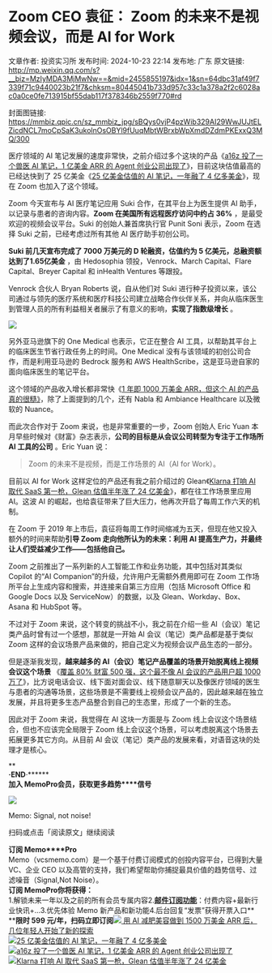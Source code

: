 # Zoom CEO 袁征： Zoom 的未来不是视频会议，而是 AI for Work

文章作者: 投资实习所
发布时间: 2024-10-23 22:14
发布地: 广东
原文链接: http://mp.weixin.qq.com/s?__biz=MzIyMDA3MjMwNw==&mid=2455855197&idx=1&sn=64dbc31af49f7339f71c9440023b21f7&chksm=80445041b733d957c33c1a378a2f2c6028ac0a0ce0fe713915bf55dab117f378346b2559f770#rd

封面图链接: https://mmbiz.qpic.cn/sz_mmbiz_jpg/sBQys0vjP4pzWib329AI29WwJUJtELZicdNCL7moCpSaK3ukolnOsOBYl9fUuqMbtWBrxbWpXmdDZdmPKExxQ3MQ/300

医疗领域的 AI 笔记发展的速度非常快，之前介绍过多个这块的产品《[a16z 投了一个兽医 AI 笔记，1 亿美金 ARR 的 Agent
创业公司出现了](http://mp.weixin.qq.com/s?__biz=MzIyMDA3MjMwNw==&mid=2455855041&idx=1&sn=09c7fa2667ae5232024587daafabc931&chksm=80446fddb733e6cbff703c9d3a6502d32f3bc38dcd01fc27748ea0c635dfef56c0371afc5bea&scene=21#wechat_redirect)》，目前这块估值最高的已经达快到了
25 亿美金《[25 亿美金估值的 AI 笔记，一年融了 4
亿多美金](http://mp.weixin.qq.com/s?__biz=MzIyMDA3MjMwNw==&mid=2455855163&idx=1&sn=c0da62d341554317b397ea9701521fc7&chksm=80445027b733d931dd7412f6d87a0b571e1eff2a0e8364bfcbedf8f176b7715847050236058f&scene=21#wechat_redirect)》，现在
Zoom 也加入了这个领域。

Zoom 今天宣布与 AI 医疗笔记应用 Suki 合作，在其平台上为医生提供 AI 助手，以记录与患者的咨询内容。**Zoom
在美国所有远程医疗访问中约占 36%** ，是最受欢迎的视频会议平台。Suki 的创始人兼首席执行官 Punit Soni 表示，Zoom 在选择 Suki
之前，已经考虑过所有其他 AI 医疗助手初创公司。

**Suki 前几天宣布完成了 7000 万美元的 D 轮融资，估值约为 5 亿美元，总融资额达到了1.65亿美金** ，由 Hedosophia
领投，Venrock、March Capital、Flare Capital、Breyer Capital 和 inHealth Ventures 等跟投。

Venrock 合伙人 Bryan Roberts 说，自从他们对 Suki
进行种子投资以来，该公司通过与领先的医疗系统和医疗科技公司建立战略合作伙伴关系，并向从临床医生到管理人员的所有利益相关者展示了有意义的影响，**实现了指数级增长**
。

![](https://mmbiz.qpic.cn/sz_mmbiz_png/sBQys0vjP4pzWib329AI29WwJUJtELZicd8ELicSELDwVJqPG1fOzUdKXsm8gPHAKDv24eVWLc6JTKpluQLhAZO1g/640?wx_fmt=png&from=appmsg)

另外亚马逊旗下的 One Medical 也表示，它正在整合 AI 工具，以帮助其平台上的临床医生节省行政任务上的时间。One Medical
没有与该领域的初创公司合作，而是利用亚马逊的 Bedrock 服务和 AWS HealthScribe，这是亚马逊自家的面向临床医生的笔记平台。

这个领域的产品收入增长都非常快《[1 年即 1000 万美金 ARR，但这个 AI
的产品真的很糙》](http://mp.weixin.qq.com/s?__biz=MzIyMDA3MjMwNw==&mid=2455854774&idx=1&sn=dda59b30d0457fe0860e4246da7d6dd9&chksm=80446eaab733e7bc3f9b7e1561dc028467db9ef5c5b01b1af0333540ad7019f009b521ddba7a&scene=21#wechat_redirect)，除了上面提到的几个，还有
Nabla 和 Ambiance Healthcare 以及微软的 Nuance。

而此次合作对于 Zoom 来说，也是非常重要的一步，Zoom 创始人 Eric Yuan
本月早些时候对《财富》杂志表示，**公司的目标是从会议公司转型为专注于工作场所 AI 工具的公司** 。Eric Yuan 说：

> Zoom 的未来不是视频，而是工作场景的 AI（AI for Work）。

目前以 AI for Work 这样定位的产品还有我之前介绍过的 Glean《[Klarna 打响 AI 取代 SaaS 第一枪，Glean 估值半年涨了
24
亿美金](http://mp.weixin.qq.com/s?__biz=MzIyMDA3MjMwNw==&mid=2455854960&idx=1&sn=255d36f5a1984d49f1e2df56af198b40&chksm=80446f6cb733e67a21761d7cd63bb9b202fe00d6394d135aab103a2cc2c9719d02543378d398&scene=21#wechat_redirect)》，都在往工作场景里应用
AI。这波 AI 的崛起，也给袁征带来了巨大压力，他再次开启了每周工作六天的机制。

在 Zoom 于 2019 年上市后，袁征将每周工作时间缩减为五天，但现在他又投入额外的时间来帮助**引导 Zoom 走向他所认为的未来：利用 AI
提高生产力，并最终让人们受益减少工作——包括他自己。**

Zoom 之前推出了一系列新的人工智能工作和业务功能，其中包括对其类似 Copilot 的“AI Companion”的升级，允许用户无需额外费用即可在
Zoom 工作场所平台上生成内容和搜索，并连接来自第三方应用（包括 Microsoft Office 和 Google Docs 以及
ServiceNow）的数据，以及 Glean、Workday、Box、Asana 和 HubSpot 等。

不过对于 Zoom 来说，这个转变的挑战不小，我之前在介绍一些 AI（会议）笔记类产品时曾有过一个感想，那就是一开始 AI 会议（笔记）类产品都是基于类似
Zoom 这样的会议场景产品来做的，把自己定义为视频会议产品生态的一部分。

但是逐渐我发现，**越来越多的 AI（会议）笔记产品覆盖的场景开始脱离线上视频会议这个场景** 《[覆盖 80% 财富 500 强，这个最不像 AI
会议的产品用户超 1000
万了](http://mp.weixin.qq.com/s?__biz=MzIyMDA3MjMwNw==&mid=2455853769&idx=1&sn=ffdddfd03f0b59dcd80624ea562272d1&chksm=80446ad5b733e3c30686975151d9af69ec9ef169f348b76bc6d72765ca500e235f2d8f3c8722&scene=21#wechat_redirect)》，比方说电话会议、线下面对面会议、线下随意聊天以及像医疗领域的医生与患者的沟通等场景，这些场景是不需要线上视频会议产品的，因此越来越在独立发展，并且将更多生态产品整合到自己的生态里，形成了一个新的生态。

因此对于 Zoom 来说，我觉得在 AI 这块一方面是与 Zoom 线上会议这个场景结合，但也不应该完全局限于 Zoom
线上会议这个场景，可以考虑脱离这个场景去拓展更多其它方向。从目前 AI 会议（笔记）类产品的发展来看，对语音这块的处理才是核心。

**  
****·END****·******  
**加入 Memo****Pro****会员，获取更多趋势****信号**  
  
![](https://mmbiz.qpic.cn/sz_mmbiz_png/sBQys0vjP4pzWib329AI29WwJUJtELZicdRsNKFEv21NhP1CGavxV9dmF7AibPHgCCkuPY24WLrmzb6x1dSjSKUGA/640?wx_fmt=png&from=appmsg)  

Memo: Signal, not noise!

扫码或点击「阅读原文」继续阅读

**订阅 Memo****Pro**  
Memo（vcsmemo.com）是一个基于付费订阅模式的创投内容平台，已得到大量 VC、企业 CEO
以及高管的支持，我们希望帮助你捕捉最具价值的趋势信号、过滤噪音（Signal,Not Noise）。  
**订阅 Memo****Pro****你将获得：**  
1.解锁未来一年以及之前的所有会员专属内容2.[**邮件订阅功能**](http://mp.weixin.qq.com/s?__biz=MzIyMDA3MjMwNw==&mid=2455853781&idx=1&sn=b6f8e3ddc87e9531f3f8c3e9cd98bd9f&chksm=80446ac9b733e3df93b89c17e905182bda7f4d132f3ac468961dfd70badeb92b9fcdf9f7083b&scene=21#wechat_redirect)：付费内容+最新行业快讯+...3.优先体验
Memo 新产品和新功能4.后台回复“发票”获得开票入口**  
****限时 599
元/年，扫码立即订阅**[![](https://mmbiz.qpic.cn/sz_mmbiz_jpg/sBQys0vjP4qQNePyL0icqBJBGeOiaMNCgbhwT9U47IgE0XzTb8Mj9Wl7s504fwI4gCT0dgsmXVE0RvEs3bKkKCog/640?wx_fmt=jpeg)
用 AI 减肥美容做到 1500 万美金 ARR
后，几位年轻人开始了新的探索](https://mp.weixin.qq.com/s?__biz=MzIyMDA3MjMwNw==&mid=2455855186&idx=1&sn=ff4a721b0f8b85d69ba8806b9f0de008&chksm=8044504eb733d9587a963084e4dcfebae12e734789da2c845cf4204f0660e86d468276de530f&scene=21#wechat_redirect)  
[![](https://mmbiz.qpic.cn/sz_mmbiz_jpg/sBQys0vjP4ongk6mxk3fYTJhIT3QibEQZibK9FaLUSbOYSKMEvHth8wjfyOySXvmrTPB0iaDcV59w1JoJ5ga7wIMQ/640?wx_fmt=jpeg)25
亿美金估值的 AI 笔记，一年融了 4
亿多美金](https://mp.weixin.qq.com/s?__biz=MzIyMDA3MjMwNw==&mid=2455855163&idx=1&sn=c0da62d341554317b397ea9701521fc7&chksm=80445027b733d931dd7412f6d87a0b571e1eff2a0e8364bfcbedf8f176b7715847050236058f&scene=21#wechat_redirect)  
[![](https://mmbiz.qpic.cn/sz_mmbiz_jpg/sBQys0vjP4rBNXtFZh9OgAKk45P7SLkiciaBfibmP9Rcc8Vcrs82Skgf7IKGTCpw2Nic6WRibhkURuMzzo1jS6Biah6A/640?wx_fmt=jpeg)a16z
投了一个兽医 AI 笔记，1 亿美金 ARR 的 Agent
创业公司出现了](https://mp.weixin.qq.com/s?__biz=MzIyMDA3MjMwNw==&mid=2455855041&idx=1&sn=09c7fa2667ae5232024587daafabc931&chksm=80446fddb733e6cbff703c9d3a6502d32f3bc38dcd01fc27748ea0c635dfef56c0371afc5bea&scene=21#wechat_redirect)  
[![](https://mmbiz.qpic.cn/sz_mmbiz_jpg/sBQys0vjP4rHXFj6iaYelEKCUvstgSsy0TvtT3zlicW4DGOxUoH20CJbVjnTXfdrlTgMXzlVn8DYrmT34bQwiaBKw/640?wx_fmt=jpeg)Klarna
打响 AI 取代 SaaS 第一枪，Glean 估值半年涨了 24
亿美金](https://mp.weixin.qq.com/s?__biz=MzIyMDA3MjMwNw==&mid=2455854960&idx=1&sn=255d36f5a1984d49f1e2df56af198b40&chksm=80446f6cb733e67a21761d7cd63bb9b202fe00d6394d135aab103a2cc2c9719d02543378d398&scene=21#wechat_redirect)

  

